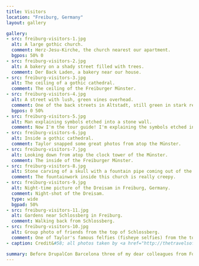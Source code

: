 ```yaml
---
title: Visitors
location: "Freiburg, Germany"
layout: gallery

gallery:
- src: freiburg-visitors-1.jpg
  alt: A large gothic church.
  comment: Herz-Jesu-Kirche, the church nearest our apartment.
  bgpos: 50% 0
- src: freiburg-visitors-2.jpg
  alt: A bakery on a shady street filled with trees.
  comment: Der Back Laden, a bakery near our house.
- src: freiburg-visitors-3.jpg
  alt: The ceiling of a gothic cathedral.
  comment: The ceiling of the Freiburger Münster.
- src: freiburg-visitors-4.jpg
  alt: A street with lush, green vines overhead.
  comment: One of the back streets in Altstadt, still green in stark refusal to submit to autumn.
  bgpos: 0 50%
- src: freiburg-visitors-5.jpg
  alt: Man explaining symbols etched into a stone wall.
  comment: Now I'm the tour guide! I'm explaining the symbols etched into the church, which were used in medieval times to ensure fair trade.
- src: freiburg-visitors-6.jpg
  alt: Inside a gothic cathedral.
  comment: Taylor snapped some great photos from atop the Münster.
- src: freiburg-visitors-7.jpg
  alt: Looking down from atop the clock tower of the Münster.
  comment: The inside of the Freiburger Münster.
- src: freiburg-visitors-8.jpg
  alt: Stone carving of a skull with a fountain pipe coming out of the nose.
  comment: The fountainwork inside this church is really creepy.
- src: freiburg-visitors-9.jpg
  alt: Night-time picture of the Dreisam in Freiburg, Germany.
  comment: Night-shot of the Dreisam.
  type: wide
  bgpad: 50%
- src: freiburg-visitors-11.jpg
  alt: Gardens near Schlossberg in Freiburg.
  comment: Walking back from Schlossberg.
- src: freiburg-visitors-10.jpg
  alt: Group photo of friends from the top of Schlossberg.
  comment: One of Taylor's famous felfies (fisheye selfies) from the top of Schlossberg.
- caption: Credit&#58; all photos taken by <a href="http://thetravelsof.tsmith512.com/">Taylor Smith</a> and <a href="https://twitter.com/alwaysworking">Matt Grill</a>.

summary: Before DrupalCon Barcelona three of my dear colleagues from Four Kitchens came to visit Freiburg. It was fun being the tour guide and showing them around the town I call home.
---
```

